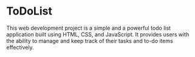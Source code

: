 # ToDoList
This web development project is a simple and a powerful todo list application built using HTML, CSS, and JavaScript. It provides users with the ability to manage and keep track of their tasks and to-do items effectively.
